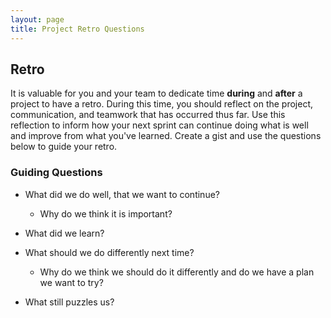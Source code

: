 ```yaml
---
layout: page
title: Project Retro Questions
---
```


## Retro
It is valuable for you and your team to dedicate time __during__ and __after__ a project to have a retro. During this time, you should reflect on the project, communication, and teamwork that has occurred thus far. Use this reflection to inform how your next sprint can continue doing what is well and improve from what you've learned. Create a gist and use the questions below to guide your retro.

### Guiding Questions

* What did we do well, that we want to continue?
    * Why do we think it is important?


* What did we learn?


* What should we do differently next time?
  * Why do we think we should do it differently and do we have a plan we want to try?


* What still puzzles us?
